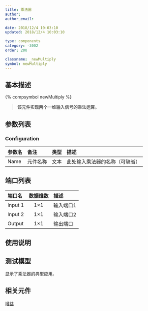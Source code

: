 ```yaml
---
title: 乘法器
author: 
author_email:

date: 2018/12/4 10:03:10
updated: 2018/12/4 10:03:10

type: components
category: -3002
order: 200

classname: _newMultiply
symbol: newMultiply
---
```

## 基本描述
{% compsymbol newMultiply %}

> **该元件实现两个一维输入信号的乘法运算。**

## 参数列表
### Configuration
| 参数名 | 备注 | 类型 | 描述 |
| :--- | :--- | :--: | :--- |
| Name | 元件名称 | 文本 | 此处输入乘法器的名称（可缺省） |


## 端口列表

| 端口名 | 数据维数 | 描述 |
| :--- | :--:  | :--- |
| Input 1 | 1×1 |输入端口1 |                   
| Input 2 | 1×1 |输入端口2 |                   
| Output | 1×1 |输出端口 |                   

## 使用说明


## 测试模型
[<test name>](<test link>)显示了乘法器的典型应用。

## 相关元件

[增益](/components/comp_newGain.html)
